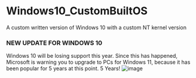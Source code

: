 # Windows10_CustomBuiltOS
A custom written version of Windows 10 with a custom NT kernel version
### NEW UPDATE FOR WINDOWS 10 ###
Windows 10 will be losing support this year.
Since this has happened, Microsoft is warning you to upgrade to PCs for Windows 11, because it has been popular for 5 years at this point. 5 Years!
![image](https://github.com/user-attachments/assets/2c99ceab-2932-425e-a1ac-eee232a9f1fa)
